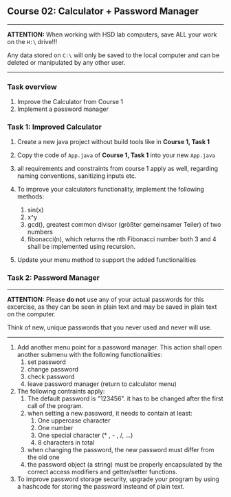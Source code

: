 ## Course 02: Calculator + Password Manager
______

**ATTENTION:** When working with HSD lab computers, save ALL your work on the `H:\` drive!!!

Any data stored on `C:\` will only be saved to the local computer and can be deleted or manipulated by any other user. 
______

### Task overview
1. Improve the Calculator from Course 1
2. Implement a password manager

### Task 1: Improved Calculator
1. Create a new java project without build tools like in **Course 1, Task 1**
2. Copy the code of `App.java` of **Course 1, Task 1** into your new `App.java`
3. all requirements and constraints from course 1 apply as well, regarding naming conventions, sanitizing inputs etc.
4. To improve your calculators functionality, implement the following methods:
   1. sin(x)
   2. x^y
   3. gcd(), greatest common divisor (größter gemeinsamer Teiler) of two numbers
   4. fibonacci(n), which returns the nth Fibonacci number
   both 3 and 4 shall be implemented using recursion.

5. Update your menu method to support the added functionalities

### Task 2: Password Manager
______

**ATTENTION:** Please **do not** use any of your actual passwords for this excercise, as they can be seen in plain text and may be saved in plain text on the computer.

Think of new, unique passwords that you never used and never will use.
______



1. Add another menu point for a password manager. This action shall open another submenu with the following functionalities:
     1. set password
     2. change password
     3. check password
     4. leave password manager (return to calculator menu)
2. The following contraints apply:
     1. The default password is "123456". it has to be changed after the first call of the program.
     2. when setting a new password, it needs to contain at least:
          1. One uppercase character
          2. One number
          3. One special character (* , - , /, ...)
          4. 8 characters in total
     3. when changing the password, the new password must differ from the old one
     4. the password object (a string) must be properly encapsulated by the correct access modifiers and getter/setter functions.
3. To improve password storage security, upgrade your program by using a hashcode for storing the password insteand of plain text.     
    
